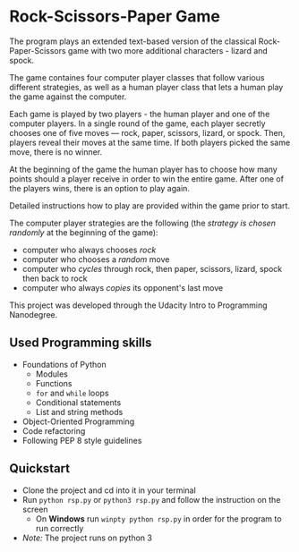 # Rock-Scissors-Paper Game
The program plays an extended text-based version of the classical Rock-Paper-Scissors game with two more additional characters - lizard and spock.
 
The game containes four computer player classes that follow various different strategies, as well as a human player class that lets a human play the game against the computer.

Each game is played by two players - the human player and one of the computer players.
In a single round of the game, each player secretly chooses one of five moves — rock, paper, scissors, lizard, or spock.
Then, players reveal their moves at the same time. If both players picked the same move, there is no winner.

At the beginning of the game the human player has to choose how many points should a player receive in order to win the entire game.
After one of the players wins, there is an option to play again.

Detailed instructions how to play are provided within the game prior to start.

The computer player strategies are the following (the _strategy is chosen randomly_ at the beginning of the game):

* computer who always chooses _rock_
* computer who chooses a _random_ move
* computer who _cycles_ through rock, then paper, scissors, lizard, spock then back to rock
* computer who always _copies_ its opponent's last move

This project was developed through the Udacity Intro to Programming Nanodegree.

## Used Programming skills
* Foundations of Python
  - Modules
  - Functions
  - `for` and `while` loops
  - Conditional statements
  - List and string methods
* Object-Oriented Programming
* Code refactoring
* Following PEP 8 style guidelines

## Quickstart
* Clone the project and cd into it in your terminal
* Run `python rsp.py` or `python3 rsp.py` and follow the instruction on the screen
  - On **Windows** run `winpty python rsp.py` in order for the program to run correctly
* _Note:_ The project runs on python 3
